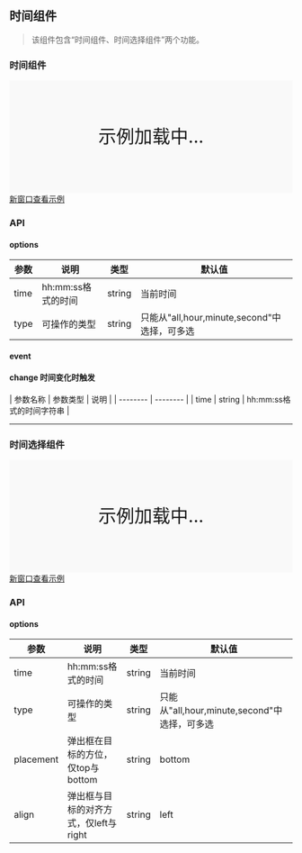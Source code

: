 ## 时间组件

> 该组件包含“时间组件、时间选择组件”两个功能。


### 时间组件

<div style="position:relative" id="mx_1">
    <iframe src="http://localhost/magix-gallery/test.html#!/mx-time/index?inline=true&id=mx_1" frameborder="no" style="width:100%;height:200px;" scrolling="no"></iframe>
    <div style="position:absolute;width:100%;height:200px;background-color:#f9f9f9;text-align:center;line-height:200px;font-size:32px;top:0;right:0;left:0;bottom:0">示例加载中...</div>
</div>
<a href="https://thx.github.io/magix-gallery/#!/mx-time/index" target="_blank">新窗口查看示例</a>

### API

#### options
| 参数 | 说明 | 类型 | 默认值 |
| -------- | -------- | -------- | -------- |
| time    | hh:mm:ss格式的时间 | string | 当前时间 |
| type     | 可操作的类型 | string | 只能从"all,hour,minute,second"中选择，可多选   |


#### event
#### change 时间变化时触发

| 参数名称 | 参数类型 | 说明 |
| -------- | -------- |
| time | string | hh:mm:ss格式的时间字符串 |

----

### 时间选择组件

<div style="position:relative" id="mx_2">
    <iframe src="http://localhost/magix-gallery/test.html#!/mx-time/picker?inline=true&id=mx_2" frameborder="no" style="width:100%;height:200px;" scrolling="no"></iframe>
    <div style="position:absolute;width:100%;height:200px;background-color:#f9f9f9;text-align:center;line-height:200px;font-size:32px;top:0;right:0;left:0;bottom:0">示例加载中...</div>
</div>
<a href="https://thx.github.io/magix-gallery/#!/mx-time/picker" target="_blank">新窗口查看示例</a>


### API

#### options
| 参数 | 说明 | 类型 | 默认值 |
| -------- | -------- | -------- | -------- |
| time    | hh:mm:ss格式的时间 | string | 当前时间 |
| type     | 可操作的类型 | string | 只能从"all,hour,minute,second"中选择，可多选   |
| placement | 弹出框在目标的方位，仅top与bottom | string | bottom |
| align | 弹出框与目标的对齐方式，仅left与right | string | left |

